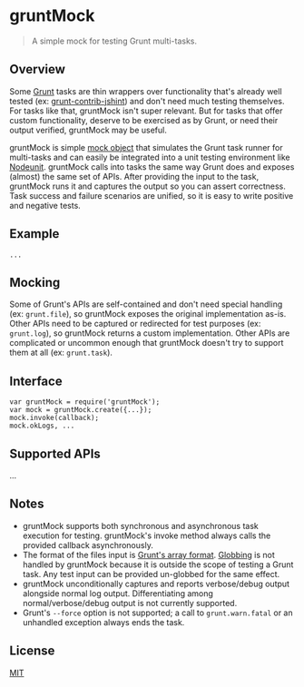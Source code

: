 # gruntMock

> A simple mock for testing Grunt multi-tasks.

## Overview

Some [Grunt](http://gruntjs.com/) tasks are thin wrappers over functionality that's already well tested (ex: [grunt-contrib-jshint](https://www.npmjs.org/package/grunt-contrib-jshint)) and don't need much testing themselves. For tasks like that, gruntMock isn't super relevant. But for tasks that offer custom functionality, deserve to be exercised as by Grunt, or need their output verified, gruntMock may be useful.

gruntMock is simple [mock object](http://en.wikipedia.org/wiki/Mock_object) that simulates the Grunt task runner for multi-tasks and can easily be integrated into a unit testing environment like [Nodeunit](https://www.npmjs.org/package/nodeunit). gruntMock calls into tasks the same way Grunt does and exposes (almost) the same set of APIs. After providing the input to the task, gruntMock runs it and captures the output so you can assert correctness. Task success and failure scenarios are unified, so it is easy to write positive and negative tests.

## Example

```
...
```

## Mocking

Some of Grunt's APIs are self-contained and don't need special handling (ex: `grunt.file`), so gruntMock exposes the original implementation as-is. Other APIs need to be captured or redirected for test purposes (ex: `grunt.log`), so gruntMock returns a custom implementation. Other APIs are complicated or uncommon enough that gruntMock doesn't try to support them at all (ex: `grunt.task`).

## Interface

```
var gruntMock = require('gruntMock');
var mock = gruntMock.create({...});
mock.invoke(callback);
mock.okLogs, ...
```

## Supported APIs

...

## Notes

* gruntMock supports both synchronous and asynchronous task execution for testing. gruntMock's invoke method always calls the provided callback asynchronously.
* The format of the files input is [Grunt's array format](http://gruntjs.com/configuring-tasks#files-array-format). [Globbing](http://gruntjs.com/configuring-tasks#globbing-patterns) is not handled by gruntMock because it is outside the scope of testing a Grunt task. Any test input can be provided un-globbed for the same effect.
* gruntMock unconditionally captures and reports verbose/debug output alongside normal log output. Differentiating among normal/verbose/debug output is not currently supported.
* Grunt's `--force` option is not supported; a call to `grunt.warn.fatal` or an unhandled exception always ends the task.

## License

[MIT](LICENSE)
